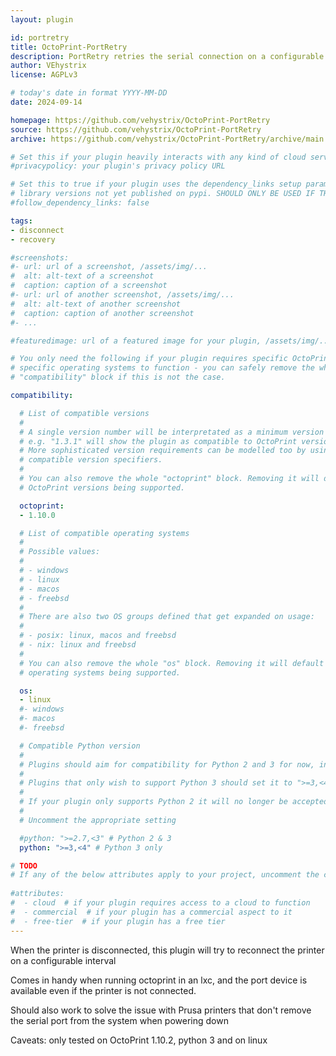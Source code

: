 ```yaml
---
layout: plugin

id: portretry
title: OctoPrint-PortRetry
description: PortRetry retries the serial connection on a configurable interval when the printer disconnects
author: VEhystrix
license: AGPLv3

# today's date in format YYYY-MM-DD
date: 2024-09-14

homepage: https://github.com/vehystrix/OctoPrint-PortRetry
source: https://github.com/vehystrix/OctoPrint-PortRetry
archive: https://github.com/vehystrix/OctoPrint-PortRetry/archive/main.zip

# Set this if your plugin heavily interacts with any kind of cloud services.
#privacypolicy: your plugin's privacy policy URL

# Set this to true if your plugin uses the dependency_links setup parameter to include
# library versions not yet published on pypi. SHOULD ONLY BE USED IF THERE IS NO OTHER OPTION!
#follow_dependency_links: false

tags:
- disconnect
- recovery

#screenshots:
#- url: url of a screenshot, /assets/img/...
#  alt: alt-text of a screenshot
#  caption: caption of a screenshot
#- url: url of another screenshot, /assets/img/...
#  alt: alt-text of another screenshot
#  caption: caption of another screenshot
#- ...

#featuredimage: url of a featured image for your plugin, /assets/img/...

# You only need the following if your plugin requires specific OctoPrint versions or
# specific operating systems to function - you can safely remove the whole
# "compatibility" block if this is not the case.

compatibility:

  # List of compatible versions
  #
  # A single version number will be interpretated as a minimum version requirement,
  # e.g. "1.3.1" will show the plugin as compatible to OctoPrint versions 1.3.1 and up.
  # More sophisticated version requirements can be modelled too by using PEP440
  # compatible version specifiers.
  #
  # You can also remove the whole "octoprint" block. Removing it will default to all
  # OctoPrint versions being supported.

  octoprint:
  - 1.10.0

  # List of compatible operating systems
  #
  # Possible values:
  #
  # - windows
  # - linux
  # - macos
  # - freebsd
  #
  # There are also two OS groups defined that get expanded on usage:
  #
  # - posix: linux, macos and freebsd
  # - nix: linux and freebsd
  #
  # You can also remove the whole "os" block. Removing it will default to all
  # operating systems being supported.

  os:
  - linux
  #- windows
  #- macos
  #- freebsd

  # Compatible Python version
  #
  # Plugins should aim for compatibility for Python 2 and 3 for now, in which case the value should be ">=2.7,<4".
  #
  # Plugins that only wish to support Python 3 should set it to ">=3,<4".
  #
  # If your plugin only supports Python 2 it will no longer be accepted on the plugin repository.
  #
  # Uncomment the appropriate setting

  #python: ">=2.7,<3" # Python 2 & 3
  python: ">=3,<4" # Python 3 only

# TODO
# If any of the below attributes apply to your project, uncomment the corresponding lines. This is MANDATORY!
    
#attributes:
#  - cloud  # if your plugin requires access to a cloud to function
#  - commercial  # if your plugin has a commercial aspect to it
#  - free-tier  # if your plugin has a free tier
---
```


When the printer is disconnected, this plugin will try to reconnect the printer on a configurable interval

Comes in handy when running octoprint in an lxc, and the port device is available even if the printer is not connected.

Should also work to solve the issue with Prusa printers that don't remove the serial port from the system when powering down

Caveats: only tested on OctoPrint 1.10.2, python 3 and on linux
